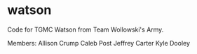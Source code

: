 watson
======

Code for TGMC Watson from Team Wollowski's Army.


Members:
Allison Crump
Caleb Post
Jeffrey Carter
Kyle Dooley
